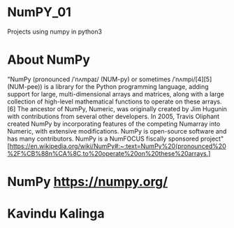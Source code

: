 # NumPY_01
Projects using numpy in python3
# About NumPy
"NumPy (pronounced /ˈnʌmpaɪ/ (NUM-py) or sometimes /ˈnʌmpi/[4][5] (NUM-pee)) is a library for the Python programming language, adding support for large, multi-dimensional arrays and matrices, along with a large collection of high-level mathematical functions to operate on these arrays.[6] The ancestor of NumPy, Numeric, was originally created by Jim Hugunin with contributions from several other developers. In 2005, Travis Oliphant created NumPy by incorporating features of the competing Numarray into Numeric, with extensive modifications. NumPy is open-source software and has many contributors. NumPy is a NumFOCUS fiscally sponsored project" [https://en.wikipedia.org/wiki/NumPy#:~:text=NumPy%20(pronounced%20%2F%CB%88n%CA%8C,to%20operate%20on%20these%20arrays.]

# NumPy https://numpy.org/

# Kavindu Kalinga
